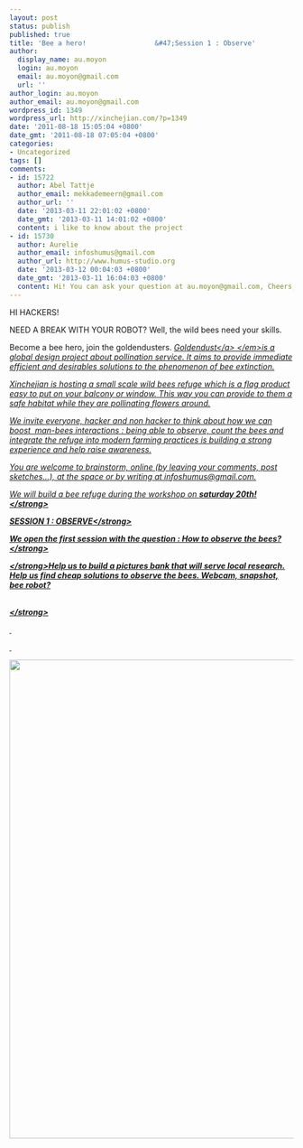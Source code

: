 ```yaml
---
layout: post
status: publish
published: true
title: 'Bee a hero!                 &#47;Session 1 : Observe'
author:
  display_name: au.moyon
  login: au.moyon
  email: au.moyon@gmail.com
  url: ''
author_login: au.moyon
author_email: au.moyon@gmail.com
wordpress_id: 1349
wordpress_url: http://xinchejian.com/?p=1349
date: '2011-08-18 15:05:04 +0800'
date_gmt: '2011-08-18 07:05:04 +0800'
categories:
- Uncategorized
tags: []
comments:
- id: 15722
  author: Abel Tattje
  author_email: mekkademeern@gmail.com
  author_url: ''
  date: '2013-03-11 22:01:02 +0800'
  date_gmt: '2013-03-11 14:01:02 +0800'
  content: i like to know about the project
- id: 15730
  author: Aurelie
  author_email: infoshumus@gmail.com
  author_url: http://www.humus-studio.org
  date: '2013-03-12 00:04:03 +0800'
  date_gmt: '2013-03-11 16:04:03 +0800'
  content: Hi! You can ask your question at au.moyon@gmail.com, Cheers, Lili.
---
```

<p>HI HACKERS!</p>
<p>NEED A BREAK WITH YOUR ROBOT? Well, the wild bees need your skills.</p>
<p>Become a bee hero, join the goldendusters.&nbsp;<em><a href="http:&#47;&#47;goldensdusters.com">Goldendust<&#47;a> <&#47;em>is a global design project about pollination service. It aims to provide immediate efficient and desirables solutions to the phenomenon of bee&nbsp;extinction.</p>
<p>Xinchejian is hosting a small scale wild bees refuge which is a flag product easy to put on your balcony or window. This way you can provide to them a safe habitat while they are pollinating flowers around.</p>
<p>We invite everyone, hacker and non hacker to think about how we can boost &nbsp;man-bees interactions : being able to observe, count the bees and integrate the refuge into modern farming practices is building a strong experience and help raise awareness.</p>
<p>You are welcome to brainstorm, online (by leaving your comments, post sketches...), at the space or by writing at infoshumus@gmail.com.</p>
<p>We will build a bee refuge during the workshop on <strong>saturday 20th!<&#47;strong></p>
<p><strong>SESSION 1 : OBSERVE<&#47;strong></p>
<p>We open the first session with the question : <strong>How to observe the bees?<&#47;strong></p>
<p><strong> <&#47;strong>Help us to build a pictures bank that will serve local research. Help us find cheap solutions to observe the bees. Webcam, snapshot, bee robot?</p>
<p><strong><br />
<&#47;strong></p>
<p>&nbsp;</p>
<p>&nbsp;</p>
<p><img class="alignnone size-full wp-image-1388" src="http:&#47;&#47;xinchejian.com&#47;wp-content&#47;uploads&#47;2011&#47;08&#47;Bee-refuge-hacking-OBSERVE8-e1313652776229.jpg" alt="" width="600" height="848" &#47;></p>
<p><!--:--></p>

